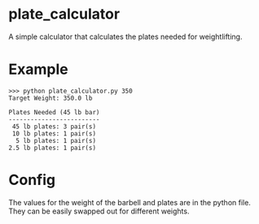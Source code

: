 # plate_calculator
A simple calculator that calculates the plates needed for weightlifting.

# Example
```
>>> python plate_calculator.py 350 
Target Weight: 350.0 lb

Plates Needed (45 lb bar)
-------------------------
 45 lb plates: 3 pair(s)
 10 lb plates: 1 pair(s)
  5 lb plates: 1 pair(s)
2.5 lb plates: 1 pair(s)
```

# Config
The values for the weight of the barbell and plates are in the python file. They can be easily swapped out for different weights.

